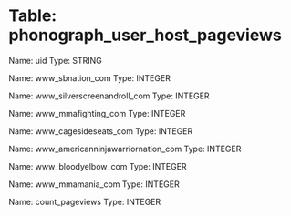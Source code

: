 Table: phonograph_user_host_pageviews
=====================================

Name: uid
Type: STRING

Name: www_sbnation_com
Type: INTEGER

Name: www_silverscreenandroll_com
Type: INTEGER

Name: www_mmafighting_com
Type: INTEGER

Name: www_cagesideseats_com
Type: INTEGER

Name: www_americanninjawarriornation_com
Type: INTEGER

Name: www_bloodyelbow_com
Type: INTEGER

Name: www_mmamania_com
Type: INTEGER

Name: count_pageviews
Type: INTEGER

